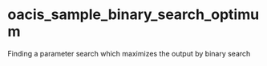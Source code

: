 # oacis_sample_binary_search_optimum
Finding a parameter search which maximizes the output by binary search
